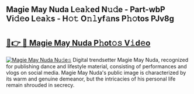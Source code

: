 ## Magie May Nuda L𝚎a𝚔ed N𝚞𝚍e - Part-wbP Vi𝚍𝚎o L𝚎a𝚔s - H𝚘𝚝 O𝚗𝚕yf𝚊ns P𝚑𝚘tos PJv8g

# <h2><a href="http://kf07gy.oniu.top/?m=Magie+May+Nuda">🔗👉 🔴 Magie May Nuda P𝚑ot𝚘𝚜 V𝚒d𝚎o</a></h2>

[![Magie May Nuda Nu𝚍e𝚜](https://i.imgur.com/0qMVB7G.gif)](http://kf07gy.oniu.top/?m=Magie+May+Nuda)
Digital trendsetter Magie May Nuda, recognized for publishing dance and lifestyle material, consisting of performances and vlogs on social media. Magie May Nuda's public image is characterized by its warm and genuine demeanor, but the intricacies of his personal life remain shrouded in secrecy.  
